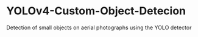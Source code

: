 # YOLOv4-Custom-Object-Detecion
Detection of small objects on aerial photographs using the YOLO detector
